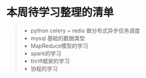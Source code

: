# 本周待学习整理的清单

> * python celery + redis 做分布式异步任务调度
> * mysql 基础的数据类型
> * MapReduce模型的学习
> * spark的学习
> * thrift框架的学习
> * 协程的学习